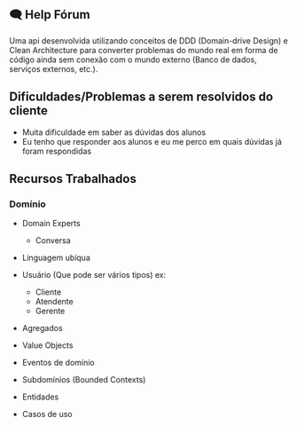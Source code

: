 ## 🗨️ Help Fórum

Uma api desenvolvida utilizando conceitos de DDD (Domain-drive Design) e Clean Architecture para converter problemas do mundo real em forma de código ainda sem conexão com o mundo externo (Banco de dados, serviços externos, etc.).

## Dificuldades/Problemas a serem resolvidos do cliente

- Muita dificuldade em saber as dúvidas dos alunos
- Eu tenho que responder aos alunos e eu me perco em quais dúvidas já foram respondidas

## Recursos Trabalhados

### Domínio

- Domain Experts

  - Conversa

- Linguagem ubíqua

- Usuário (Que pode ser vários tipos) ex:

  - Cliente
  - Atendente
  - Gerente

- Agregados

- Value Objects

- Eventos de domínio

- Subdomínios (Bounded Contexts)

- Entidades

- Casos de uso
